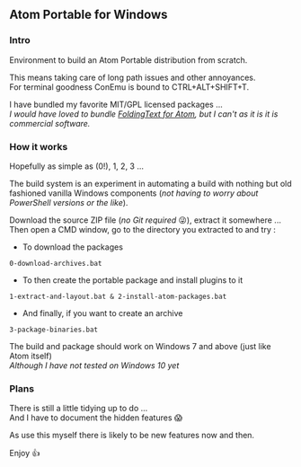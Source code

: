 ## Atom Portable for Windows
### Intro
Environment to build an Atom Portable distribution from scratch.

This means taking care of long path issues and other annoyances.  
For terminal goodness ConEmu is bound to CTRL+ALT+SHIFT+T.

I have bundled my favorite MIT/GPL licensed packages ...  
*I would have loved to bundle [FoldingText for Atom](https://atom.io/packages/foldingtext-for-atom), but I can't as it is it is commercial software.*

### How it works
Hopefully as simple as (0!), 1, 2, 3 ...

The build system is an experiment in automating a build with nothing but old fashioned vanilla Windows components (*not having to worry about PowerShell versions or the like*).

Download the source ZIP file (*no Git required* :stuck_out_tongue_winking_eye:), extract it somewhere ...  
Then open a CMD window, go to the directory you extracted to and try :

- To download the packages   
```
0-download-archives.bat
```
- To then create the portable package and install plugins to it  
```
1-extract-and-layout.bat & 2-install-atom-packages.bat
```
- And finally, if you want to create an archive  
```
3-package-binaries.bat
```

The build and package should work on Windows 7 and above (just like Atom itself)  
*Although I have not tested on Windows 10 yet*

### Plans

There is still a little tidying up to do ...  
And I have to document the hidden features :scream:  

As use this myself there is likely to be new features now and then.

Enjoy :thumbsup:
